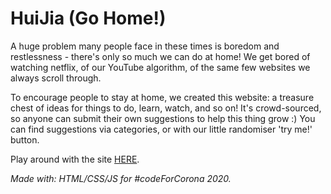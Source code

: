 # HuiJia (Go Home!)

A huge problem many people face in these times is boredom and restlessness - there's only so much we can do at home! We get bored of watching netflix, of our YouTube algorithm, of the same few websites we always scroll through. 

To encourage people to stay at home, we created this website: a treasure chest of ideas for things to do, learn, watch, and so on! It's crowd-sourced, so anyone can submit their own suggestions to help this thing grow :) You can find suggestions via categories, or with our little randomiser 'try me!' button.

Play around with the site [HERE](https://huijia.herokuapp.com/index.html).


_Made with: HTML/CSS/JS for #codeForCorona 2020._
